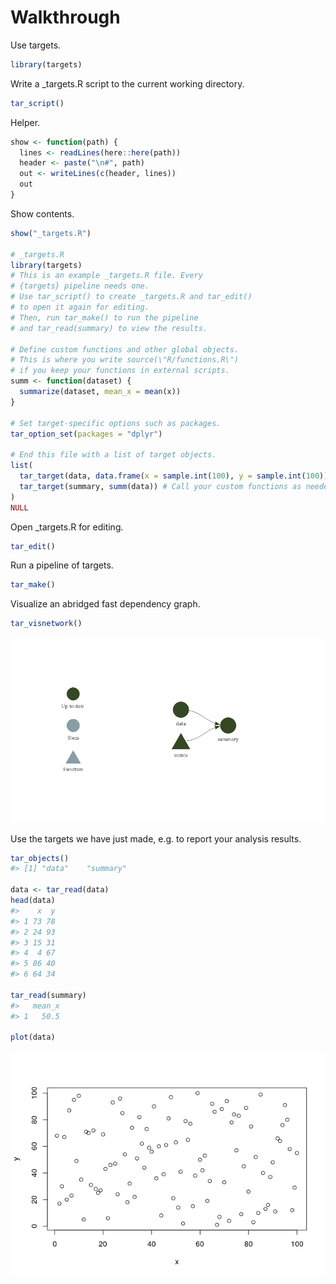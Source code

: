 
<!-- README.md is generated from README.Rmd. Please edit that file -->

# Walkthrough

Use targets.

``` r
library(targets)
```

Write a \_targets.R script to the current working directory.

``` r
tar_script()
```

Helper.

``` r
show <- function(path) {
  lines <- readLines(here::here(path))
  header <- paste("\n#", path)
  out <- writeLines(c(header, lines))
  out
}
```

Show contents.

``` r
show("_targets.R")

# _targets.R
library(targets)
# This is an example _targets.R file. Every
# {targets} pipeline needs one.
# Use tar_script() to create _targets.R and tar_edit()
# to open it again for editing.
# Then, run tar_make() to run the pipeline
# and tar_read(summary) to view the results.

# Define custom functions and other global objects.
# This is where you write source(\"R/functions.R\")
# if you keep your functions in external scripts.
summ <- function(dataset) {
  summarize(dataset, mean_x = mean(x))
}

# Set target-specific options such as packages.
tar_option_set(packages = "dplyr")

# End this file with a list of target objects.
list(
  tar_target(data, data.frame(x = sample.int(100), y = sample.int(100))),
  tar_target(summary, summ(data)) # Call your custom functions as needed.
)
NULL
```

Open \_targets.R for editing.

``` r
tar_edit()
```

Run a pipeline of targets.

``` r
tar_make()
```

Visualize an abridged fast dependency graph.

``` r
tar_visnetwork()
```

![](01_walkthrough_files/figure-gfm/unnamed-chunk-5-1.png)<!-- -->

Use the targets we have just made, e.g. to report your analysis results.

``` r
tar_objects()
#> [1] "data"    "summary"

data <- tar_read(data)
head(data)
#>    x  y
#> 1 73 78
#> 2 24 93
#> 3 15 31
#> 4  4 67
#> 5 86 40
#> 6 64 34

tar_read(summary)
#>   mean_x
#> 1   50.5

plot(data)
```

![](01_walkthrough_files/figure-gfm/unnamed-chunk-6-1.png)<!-- -->
